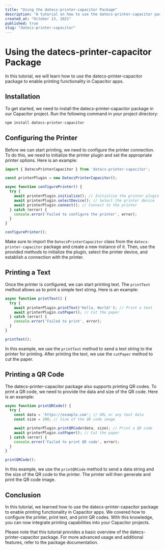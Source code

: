 ```yaml
---
title: "Using the datecs-printer-capacitor Package"
description: "A tutorial on how to use the datecs-printer-capacitor package for printing in Capacitor apps"
created_at: "October 13, 2021"
published: true
slug: "datecs-printer-capacitor"
---
```


# Using the datecs-printer-capacitor Package

In this tutorial, we will learn how to use the datecs-printer-capacitor package to enable printing functionality in Capacitor apps.

## Installation

To get started, we need to install the datecs-printer-capacitor package in our Capacitor project. Run the following command in your project directory:

```bash
npm install datecs-printer-capacitor
```

## Configuring the Printer

Before we can start printing, we need to configure the printer connection. To do this, we need to initialize the printer plugin and set the appropriate printer options. Here is an example:

```typescript
import { DatecsPrinterCapacitor } from 'datecs-printer-capacitor';

const printerPlugin = new DatecsPrinterCapacitor();

async function configurePrinter() {
  try {
    await printerPlugin.initialize(); // Initialize the printer plugin
    await printerPlugin.selectDevice(); // Select the printer device
    await printerPlugin.connect(); // Connect to the printer
  } catch (error) {
    console.error('Failed to configure the printer', error);
  }
}

configurePrinter();
```

Make sure to import the `DatecsPrinterCapacitor` class from the `datecs-printer-capacitor` package and create a new instance of it. Then, use the provided methods to initialize the plugin, select the printer device, and establish a connection with the printer.

## Printing a Text

Once the printer is configured, we can start printing text. The `printText` method allows us to print a simple text string. Here is an example:

```typescript
async function printText() {
  try {
    await printerPlugin.printText('Hello, World!'); // Print a text
    await printerPlugin.cutPaper(); // Cut the paper
  } catch (error) {
    console.error('Failed to print', error);
  }
}

printText();
```

In this example, we use the `printText` method to send a text string to the printer for printing. After printing the text, we use the `cutPaper` method to cut the paper.

## Printing a QR Code

The datecs-printer-capacitor package also supports printing QR codes. To print a QR code, we need to provide the data and size of the QR code. Here is an example:

```typescript
async function printQRCode() {
  try {
    const data = 'https://example.com'; // URL or any text data
    const size = 200; // Size of the QR code image

    await printerPlugin.printQRCode(data, size); // Print a QR code
    await printerPlugin.cutPaper(); // Cut the paper
  } catch (error) {
    console.error('Failed to print QR code', error);
  }
}

printQRCode();
```

In this example, we use the `printQRCode` method to send a data string and the size of the QR code to the printer. The printer will then generate and print the QR code image.

## Conclusion

In this tutorial, we learned how to use the datecs-printer-capacitor package to enable printing functionality in Capacitor apps. We covered how to configure the printer, print text, and print QR codes. With this knowledge, you can now integrate printing capabilities into your Capacitor projects.

Please note that this tutorial provides a basic overview of the datecs-printer-capacitor package. For more advanced usage and additional features, refer to the package documentation.